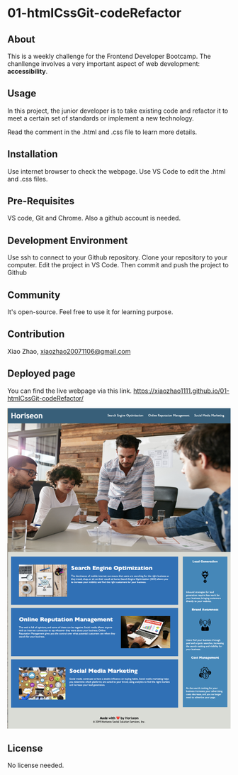 # 01-htmlCssGit-codeRefactor

## About
This is a weekly challenge for the Frontend Developer Bootcamp. The chanllenge involves a very important aspect of web development: **accessibility**.

## Usage
In this project, the junior developer is to take existing code and refactor it to meet a certain set of standards or implement a new technology.

Read the comment in the .html and .css file to learn more details.

## Installation
Use internet browser to check the webpage. Use VS Code to edit the .html and .css files.

## Pre-Requisites
VS code, Git and Chrome. Also a github account is needed.


## Development Environment
Use ssh to connect to your Github repository. Clone your repository to your computer. Edit the project in VS Code. Then commit and push the project to Github



## Community
It's open-source. Feel free to use it for learning purpose.

## Contribution
Xiao Zhao, xiaozhao20071106@gmail.com

## Deployed page
You can find the live webpage via this link.
https://xiaozhao1111.github.io/01-htmlCssGit-codeRefactor/

![The deployed webpage](/assets/images/livepage.png)

## License
No license needed.